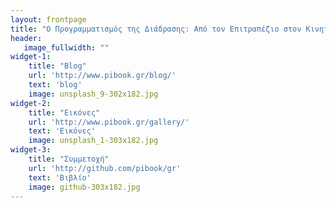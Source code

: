 ```yaml
---
layout: frontpage
title: "Ο Προγραμματισμός της Διάδρασης: Από τον Επιτραπέζιο στον Κινητό και Διάχυτο Υπολογισμό"
header:
   image_fullwidth: ""
widget-1:
    title: "Blog"
    url: 'http://www.pibook.gr/blog/'
    text: 'blog'
    image: unsplash_9-302x182.jpg
widget-2:
    title: "Εικόνες"
    url: 'http://www.pibook.gr/gallery/'
    text: 'Εικόνες'
    image: unsplash_1-303x182.jpg
widget-3:
    title: "Συμμετοχή"
    url: 'http://github.com/pibook/gr'
    text: 'Βιβλίο'
    image: github-303x182.jpg
---
```

